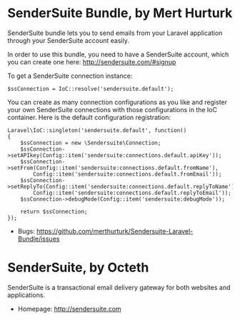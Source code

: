 # SenderSuite Bundle, by Mert Hurturk

SenderSuite bundle lets you to send emails from your Laravel application through your SenderSuite account easily.

In order to use this bundle, you need to have a SenderSuite account, which you can create one here: http://sendersuite.com/#signup

To get a SenderSuite connection instance:

	$ssConnection = IoC::resolve('sendersuite.default');

You can create as many connection configurations as you like and register your own SenderSuite connections with those configurations in the IoC container. Here is the default configuration registration:

	Laravel\IoC::singleton('sendersuite.default', function()
	{
		$ssConnection = new \Sendersuite\Connection;
		$ssConnection->setAPIkey(Config::item('sendersuite:connections.default.apiKey'));
		$ssConnection->setFrom(Config::item('sendersuite:connections.default.fromName'),
			Config::item('sendersuite:connections.default.fromEmail'));
		$ssConnection->setReplyTo(Config::item('sendersuite:connections.default.replyToName'),
			Config::item('sendersuite:connections.default.replyToEmail'));
		$ssConnection->debugMode(Config::item('sendersuite:debugMode'));

		return $ssConnection;
	});

* Bugs: https://github.com/merthurturk/Sendersuite-Laravel-Bundle/issues

# SenderSuite, by Octeth

SenderSuite is a transactional email delivery gateway for both websites and applications.

* Homepage: http://sendersuite.com